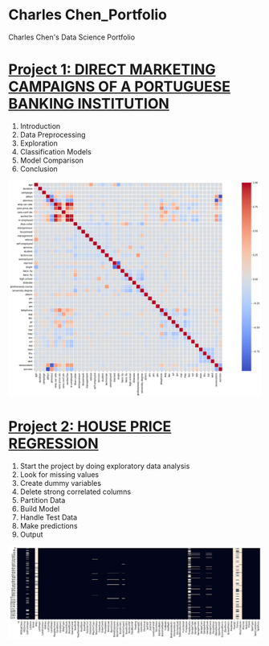 # Charles Chen_Portfolio
Charles Chen's Data Science Portfolio

# [Project 1: DIRECT MARKETING CAMPAIGNS OF A PORTUGUESE BANKING INSTITUTION](https://github.com/charleschen12/Project-1-Code/blob/master/ISDS574.ipynb)
1. Introduction
2. Data Preprocessing
3. Exploration
4. Classification Models
5. Model Comparison
6. Conclusion

![](/images/project-1.png)

# [Project 2: HOUSE PRICE REGRESSION](https://github.com/charleschen12/Project-2-code/blob/master/2nd-project-housing-rf.ipynb)
1. Start the project by doing exploratory data analysis
2. Look for missing values
3. Create dummy variables
4. Delete strong correlated columns
5. Partition Data
6. Build Model
7. Handle Test Data
8. Make predictions
9. Output

![](/images/project-2.png)
